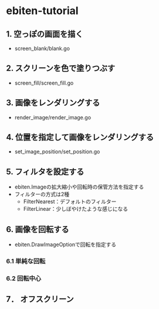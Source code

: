 # ebiten-tutorial

## 1. 空っぽの画面を描く

* screen_blank/blank.go

## 2. スクリーンを色で塗りつぶす

* screen_fill/screen_fill.go

## 3. 画像をレンダリングする

* render_image/render_image.go

## 4. 位置を指定して画像をレンダリングする

* set_image_position/set_position.go

## 5. フィルタを設定する

* ebiten.Imageの拡大縮小や回転時の保管方法を指定する
* フィルターの方式は2種
  * FilterNearest：デフォルトのフィルター
  * FilterLinear：少しぼやけたような感じになる

## 6. 画像を回転する

* ebiten.DrawImageOptionで回転を指定する

### 6.1 単純な回転

### 6.2 回転中心

## 7． オフスクリーン
